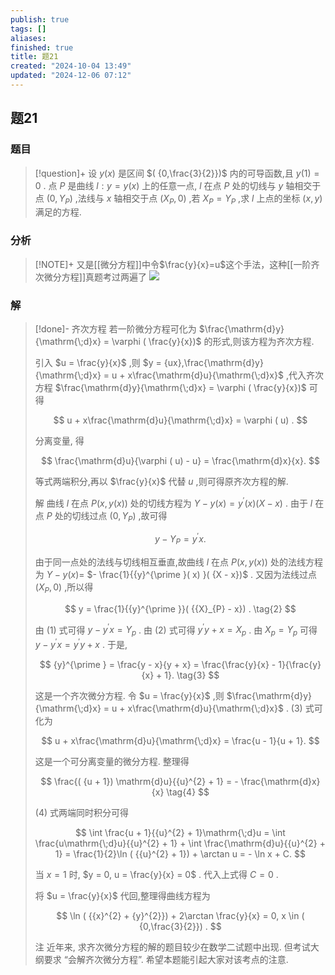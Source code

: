 ```yaml
---
publish: true
tags: []
aliases: 
finished: true
title: 题21
created: "2024-10-04 13:49"
updated: "2024-12-06 07:12"
---
```

## 题21
### 题目
> [!question]+
> 设 $y( x)$ 是区间 $( {0,\frac{3}{2}})$ 内的可导函数,且 $y( 1) = 0$ . 点 $P$ 是曲线 $l : y = y( x)$ 上的任意一点, $l$ 在点 $P$ 处的切线与 $y$ 轴相交于点 $( {0,{Y}_{P}})$ ,法线与 $x$ 轴相交于点 $( {{X}_{P},0})$ ,若 ${X}_{P} = {Y}_{P}$ ,求 $l$ 上点的坐标 $( {x, y})$ 满足的方程.
### 分析
> [!NOTE]+
> 又是[[微分方程]]中令$\frac{y}{x}=u$这个手法，这种[[一阶齐次微分方程]]真题考过两遍了
> ![](https://img.hwenyi.tech/202412061504901.webp)
### 解
> [!done]-
> 齐次方程 若一阶微分方程可化为 $\frac{\mathrm{d}y}{\mathrm{\;d}x} = \varphi ( \frac{y}{x})$ 的形式,则该方程为齐次方程. 
> 
> 引入 $u = \frac{y}{x}$ ,则 $y = {ux},\frac{\mathrm{d}y}{\mathrm{\;d}x} = u + x\frac{\mathrm{d}u}{\mathrm{\;d}x}$ ,代入齐次方程 $\frac{\mathrm{d}y}{\mathrm{\;d}x} = \varphi ( \frac{y}{x})$ 可得
> 
> $$
> u + x\frac{\mathrm{d}u}{\mathrm{\;d}x} = \varphi ( u) .
> $$
> 
> 分离变量, 得
> 
> $$
> \frac{\mathrm{d}u}{\varphi ( u) - u} = \frac{\mathrm{d}x}{x}.
> $$
> 
> 等式两端积分,再以 $\frac{y}{x}$ 代替 $u$ ,则可得原齐次方程的解.
> 
> 解 曲线 $l$ 在点 $P( {x, y( x) })$ 处的切线方程为 $Y - y( x) = {y}^{\prime }( x) ( {X - x})$ . 由于 $l$ 在点 $P$ 处的切线过点 $( {0,{Y}_{P}})$ ,故可得
> 
> $$
> y - {Y}_{P} = {y}^{\prime }x. \tag{1}
> $$
> 
> 由于同一点处的法线与切线相互垂直,故曲线 $l$ 在点 $P( {x, y( x) })$ 处的法线方程为 $Y - y( x) =$ $- \frac{1}{{y}^{\prime }( x) }( {X - x})$ . 又因为法线过点 $( {{X}_{P},0})$ ,所以得
> 
> $$
> y = \frac{1}{{y}^{\prime }}( {{X}_{P} - x}) . \tag{2}
> $$
> 
> 由 (1) 式可得 $y - {y}^{\prime }x = {Y}_{p}$ . 由 (2) 式可得 ${y}^{\prime }y + x = {X}_{p}$ . 由 ${X}_{p} = {Y}_{p}$ 可得 $y - {y}^{\prime }x = {y}^{\prime }y + x$ . 于是,
> 
> $$
> {y}^{\prime } = \frac{y - x}{y + x} = \frac{\frac{y}{x} - 1}{\frac{y}{x} + 1}. \tag{3}
> $$
> 
> 这是一个齐次微分方程. 令 $u = \frac{y}{x}$ ,则 $\frac{\mathrm{d}y}{\mathrm{\;d}x} = u + x\frac{\mathrm{d}u}{\mathrm{\;d}x}$ . (3) 式可化为
> 
> $$
> u + x\frac{\mathrm{d}u}{\mathrm{\;d}x} = \frac{u - 1}{u + 1}.
> $$
> 
> 这是一个可分离变量的微分方程. 整理得
> 
> $$
> \frac{( {u + 1}) \mathrm{d}u}{{u}^{2} + 1} = - \frac{\mathrm{d}x}{x} \tag{4}
> $$
> 
> (4) 式两端同时积分可得
> 
> $$
> \int \frac{u + 1}{{u}^{2} + 1}\mathrm{\;d}u = \int \frac{u\mathrm{\;d}u}{{u}^{2} + 1} + \int \frac{\mathrm{d}u}{{u}^{2} + 1} = \frac{1}{2}\ln ( {{u}^{2} + 1}) + \arctan u = - \ln x + C.
> $$
> 
> 当 $x = 1$ 时, $y = 0, u = \frac{y}{x} = 0$ . 代入上式得 $C = 0$ .
> 
> 将 $u = \frac{y}{x}$ 代回,整理得曲线方程为
> 
> $$
> \ln ( {{x}^{2} + {y}^{2}}) + 2\arctan \frac{y}{x} = 0, x \in ( {0,\frac{3}{2}}) .
> $$
> 
> 注 近年来, 求齐次微分方程的解的题目较少在数学二试题中出现. 但考试大纲要求 “会解齐次微分方程”. 希望本题能引起大家对该考点的注意.